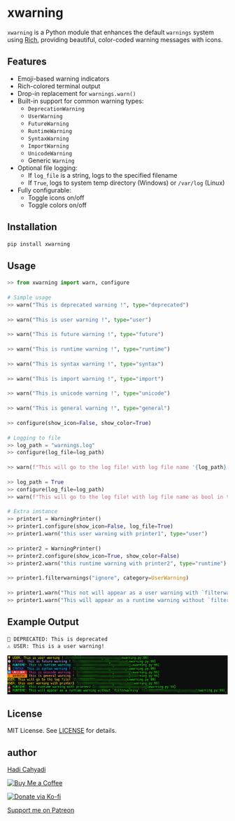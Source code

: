 # xwarning

`xwarning` is a Python module that enhances the default `warnings` system using [Rich](https://github.com/Textualize/rich), providing beautiful, color-coded warning messages with icons.

## Features

- Emoji-based warning indicators
- Rich-colored terminal output
- Drop-in replacement for `warnings.warn()`
- Built-in support for common warning types:
  - `DeprecationWarning`
  - `UserWarning`
  - `FutureWarning`
  - `RuntimeWarning`
  - `SyntaxWarning`
  - `ImportWarning`
  - `UnicodeWarning`
  - Generic `Warning`
- Optional file logging:
  - If `log_file` is a string, logs to the specified filename
  - If `True`, logs to system temp directory (Windows) or `/var/log` (Linux)
- Fully configurable:
  - Toggle icons on/off
  - Toggle colors on/off


## Installation

```bash
pip install xwarning
```

## Usage

```python
>> from xwarning import warn, configure

# Simple usage
>> warn("This is deprecated warning !", type="deprecated")

>> warn("This is user warning !", type="user")

>> warn("This is future warning !", type="future")

>> warn("This is runtime warning !", type="runtime")

>> warn("This is syntax warning !", type="syntax")

>> warn("This is import warning !", type="import")

>> warn("This is unicode warning !", type="unicode")

>> warn("This is general warning !", type="general")

>> configure(show_icon=False, show_color=True)

# Logging to file
>> log_path = "warnings.log"
>> configure(log_file=log_path)

>> warn(f"This will go to the log file! with log file name '{log_path}'", type="user")

>> log_path = True
>> configure(log_file=log_path)
>> warn(f"This will go to the log file! with log file name as bool in temp or /var/log directory", type="user")

# Extra instance
>> printer1 = WarningPrinter()
>> printer1.configure(show_icon=False, log_file=True)
>> printer1.warn("this user warning with printer1", type="user")

>> printer2 = WarningPrinter()
>> printer2.configure(show_icon=True, show_color=False)
>> printer2.warn("this runtime warning with printer2", type="runtime")

>> printer1.filterwarnings("ignore", category=UserWarning)

>> printer1.warn("This not will appear as a user warning with `filterwarning`", type="user")
>> printer1.warn("This will appear as a runtime warning without `filterwarning`", type="runtime")


```

## Example Output

```
🛑 DEPRECATED: This is deprecated
⚠️ USER: This is a user warning!
```

[![Example Outputs](https://github.com/cumulus13/xwarning/raw/refs/heads/master/example_outputs.png)](https://github.com/cumulus13/xwarning/raw/refs/heads/master/example_outputs.png)


## License

MIT License. See [LICENSE](./LICENSE) for details.

## author
[Hadi Cahyadi](mailto:cumulus13@gmail.com)
    

[![Buy Me a Coffee](https://www.buymeacoffee.com/assets/img/custom_images/orange_img.png)](https://www.buymeacoffee.com/cumulus13)

[![Donate via Ko-fi](https://ko-fi.com/img/githubbutton_sm.svg)](https://ko-fi.com/cumulus13)

[Support me on Patreon](https://www.patreon.com/cumulus13)